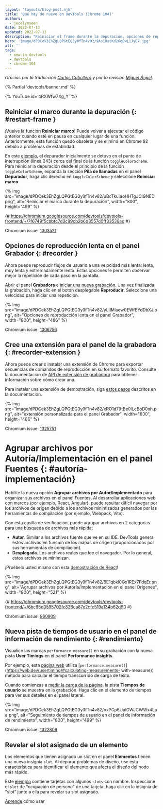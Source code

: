 ```yaml
---
layout: 'layouts/blog-post.njk'
title: 'Qué hay de nuevo en DevTools (Chrome 104)'
authors:
  - jecelynyeen
date: 2022-07-13
updated: 2022-07-13
description: "Reiniciar el frame durante la depuración, opciones de reproducción lenta en el panel Grabador y más."
hero: 'image/dPDCek3EhZgLQPGtEG3y0fTn4v82/9Ao1OaeKd2KqBwL1JyE7.jpg'
alt: ''
tags:
  - new-in-devtools
  - devtools
  - chrome-104
---
```


_Gracias  por la traducción [Carlos Caballero](https://carloscaballero.io) y  por la revisión [Miguel Ángel](https://midu.dev)._

{% Partial 'devtools/banner.md' %}

{% YouTube id='4RXWfw7Xg_Y' %}
<!-- start: translation instructions -->
<!-- + 1. Remove the "draft: true" tag above when submitting PR -->
<!-- + 2. Provide translations under each of the English commented original content -->
<!-- + 3. Translate the "description" tag above -->
<!-- + 4. Translate all the <img> alt text -->
<!-- + 5. Update the whats-new.md file -->

<!-- ## Restart frame during debugging {: #restart-frame } -->
## Reiniciar el marco durante la depuración {: #restart-frame }

<!-- The **Restart frame** feature is back! You can re-run the preceding code when paused somewhere in a function. Previously, this feature was deprecated and removed in Chrome 92 due to stability issues.  -->
¡Vuelve la función **Reiniciar marco**! Puede volver a ejecutar el código anterior cuando esté en pausa en cualquier lugar de una función. Anteriormente, esta función quedó obsoleta y se eliminó en Chrome 92 debido a problemas de estabilidad.

<!-- In this [example](https://jec.fyi/), the debugger initially paused at the breakpoint (line 343) near the end of the `toggleColorScheme` function. To restart the debugging from the beginning of the `toggleColorScheme` function, expand the **Call stack** section in the **Debugger** pane, right click on `toggleColorScheme` and select **Restart frame**.  -->
En este [ejemplo](https://jec.fyi/), el depurador inicialmente se detuvo en el punto de interrupción (línea 343) cerca del final de la función `toggleColorScheme`. Para reiniciar la depuración desde el principio de la función `toggleColorScheme`, expanda la sección **Pila de llamadas** en el panel **Depurador**, haga clic derecho en `toggleColorScheme` y seleccione **Reiniciar marco**



{% Img src="image/dPDCek3EhZgLQPGtEG3y0fTn4v82/uBcTkuIaoHHTgJCiGNED.png", alt="Reiniciar el marco durante la depuración", width="800", height="499" %}

{# https://chromium.googlesource.com/devtools/devtools-frontend/+/7f6749f5cbbfc7d3c89cb2b6b3557d0ff33536ad #}

Chromium issue: [1303521](https://crbug.com/1303521)


<!-- ## Slow replay options in the Recorder panel {: #recorder } -->
## Opciones de reproducción lenta en el panel Grabador {: #recorder }

<!-- You can now replay user flows at a slower speed — slow, very slow, and extremely slow. These options let you better observe each step replay on screen. -->
Ahora puede reproducir flujos de usuario a una velocidad más lenta: lenta, muy lenta y extremadamente lenta. Estas opciones le permiten observar mejor la repetición de cada paso en la pantalla.

<!-- [Open](/docs/devtools/recorder/#open) the **Recorder** panel and [start a new recording](/docs/devtools/recorder/#record). Once the recording is done, click on the **Replay** dropdown button. Select a speed to start a replay. -->
[Abrir](/docs/devtools/recorder/#open) el panel **Grabadora** e [iniciar una nueva grabación](/docs/devtools/recorder/#record). Una vez finalizada la grabación, haga clic en el botón desplegable **Reproducir**. Seleccione una velocidad para iniciar una repetición.


{% Img src="image/dPDCek3EhZgLQPGtEG3y0fTn4v82/yLIIMlaew0EWfEYdDbXJ.png", alt="Opciones de reproducción lenta en el panel Grabador", width="800", height="486" %}

Chromium issue: [1306756](https://crbug.com/1306756)


<!-- ## Build an extension for the Recorder panel {: #recorder-extension } -->
## Cree una extensión para el panel de la grabadora {: #recorder-extension }

<!-- You can now build or install a Chrome extension to export replay scripts in your favorite format. See [Recorder extension API](/docs/extensions/reference/devtools_recorder/) documentation to learn how to build one. -->
Ahora puede crear o instalar una extensión de Chrome para exportar secuencias de comandos de reproducción en su formato favorito. Consulte la documentación de [API de extensión de grabadora](/docs/extensions/reference/devtools_recorder/) para obtener información sobre cómo crear una.


<!-- To install a demo extension, follow [these steps](https://github.com/puppeteer/replay#create-a-chrome-extension-for-recorder-available-from-chrome-104-onwards) outlined in the documentation.  -->
Para instalar una extensión de demostración, siga [estos pasos](https://github.com/puppeteer/replay#create-a-chrome-extension-for-recorder-disponible-from-chrome-104-onwards) descritos en la documentación.

{% Img src="image/dPDCek3EhZgLQPGtEG3y0fTn4v82/xRO1d79tBe0ILcBoD0oh.png", alt="extensión personalizada para el panel Grabador", width="800", height="486" %}

Chromium issue: [1325751](https://crbug.com/1325751)


<!-- ## Group files by Authored / Deployed in the Sources panel {: #authored-deployed } -->
# Agrupar archivos por Autoría/Implementación en el panel Fuentes {: #autoría-implementación}

<!-- Enable the new **Group files by Authored / Deployed** option to organize your files in the Sources panel. When developing web applications with frameworks (for example, React, Angular), it can be difficult to navigate the source files due to the minified files generated by the build tools (for example, Webpack, Vite).  -->
Habilite la nueva opción **Agrupar archivos por Autor/Implementado** para organizar sus archivos en el panel Fuentes. Al desarrollar aplicaciones web con marcos (por ejemplo, React, Angular), puede resultar difícil navegar por los archivos de origen debido a los archivos minimizados generados por las herramientas de compilación (por ejemplo, Webpack, Vite).


<!-- With this checkbox, you can group files into 2 categories for quicker file search: -->
Con esta casilla de verificación, puede agrupar archivos en 2 categorías para una búsqueda de archivos más rápida:

<!-- - **Authored**. Similar to the source files you view in your IDE. DevTools generates these files based on source maps (provided by your build tools).
- **Deployed**. The actual files that the browser reads. Usually these files are minified. -->
- **Autor**. Similar a los archivos fuente que ve en su IDE. DevTools genera estos archivos en función de los mapas de origen (proporcionados por sus herramientas de compilación).
- **Desplegada**. Los archivos reales que lee el navegador. Por lo general, estos archivos se minimizan.

<!-- Try it yourself with this [React demo](https://reactjs.org/)! -->
¡Pruébelo usted mismo con esta [demostración de React](https://reactjs.org/)!

{% Img src="image/dPDCek3EhZgLQPGtEG3y0fTn4v82/5E1qbkl0Gx1REx7FdqEr.png", alt="Agrupar archivos por Autoría/Implementación en el panel Orígenes", width="800", height="521" %}

{# https://chromium.googlesource.com/devtools/devtools-frontend/+/6bc65d0595702fc826ca87e2cfe519a134b62d90 #}

Chromium issue: [960909](https://crbug.com/960909)


<!-- ## New User Timings track in the Performance insights panel {: #performance } -->
## Nueva pista de tiempos de usuario en el panel de información de rendimiento {: #rendimiento}


<!-- Visualize `performance.measure()` marks in your recording with the new **User Timings** track in the **Performance insights** panel. -->
Visualice las marcas `performance.measure()` en su grabación con la nueva pista **User Timings** en el panel **Performance insights**.

<!-- For example, this [web page](https://jec.fyi/demo/perf-measure) uses the [`performance.measure()`](https://web.dev/usertiming/#calculating-measurements-with-measure()) method to calculate the elapsed time of text loading. -->
Por ejemplo, esta [página web](https://jec.fyi/demo/perf-measure) utiliza [`performance.measure()`](https://web.dev/usertiming/#calculating-measurements- with-measure()) método para calcular el tiempo transcurrido de carga de texto.

<!-- When you start [measuring the page load](/docs/devtools/performance-insights/#record), the **User Timings** track shows in the recording. Click on the timings item to view its details on the side pane. -->
Cuando comienzas a [medir la carga de la página](/docs/devtools/performance-insights/#record), la pista **Tiempos de usuario** se muestra en la grabación. Haga clic en el elemento de tiempos para ver sus detalles en el panel lateral.


{% Img src="image/dPDCek3EhZgLQPGtEG3y0fTn4v82/nxPCp6UaiGWJCWWx4Laa.png", alt="Seguimiento de tiempos de usuario en el panel de información de rendimiento", width="800", height="499" %}

Chromium issue: [1322808](https://crbug.com/1322808)


<!-- ## Reveal assigned slot of an element {: #slot } -->
## Revelar el slot asignado de un elemento

<!-- Slotted elements in the **Elements** panel have a new `slot` badge. When debugging layout issues, use this feature to identify the element which affects the node's layout quicker.  -->
Los elementos que tienen asignado un slot en el panel **Elementos** tienen una nueva insignia `slot`. Al depurar problemas de diseño, use esta característica para identificar el elemento que afecta el diseño del nodo más rápido.


<!-- This [example](https://mdn.github.io/web-components-examples/slotted-pseudo-element/) contains cards with a few named slots. Inspect the `person-occupation` slot of a card, click the `slot` badge next to it to reveal its assigned slot. -->
Este [ejemplo](https://mdn.github.io/web-components-examples/slotted-pseudo-element/) contiene tarjetas con algunos `slots` con nombre. Inspeccione el `slot` de "ocupación de persona" de una tarjeta, haga clic en la insignia de "slot" junto a ella para revelar su slot asignado.

<!-- [Learn](https://developer.mozilla.org/docs/Web/Web_Components/Using_templates_and_slots) how to use [<template>](https://developer.mozilla.org/docs/Web/HTML/Element/template) and [<slot>](https://developer.mozilla.org/docs/Web/HTML/Element/slot) elements to create a flexible template that can then be used to populate the shadow DOM of a web component. -->
[Aprende](https://developer.mozilla.org/docs/Web/Web_Components/Using_templates_and_slots) cómo usar [<template>](https://developer.mozilla.org/docs/Web/HTML/Element/template ) y [<slot>](https://developer.mozilla.org/docs/Web/HTML/Element/slot) elementos para crear una plantilla flexible que luego se puede usar para completar el DOM oculto de un componente web.

{% Img src="image/dPDCek3EhZgLQPGtEG3y0fTn4v82/7uQGHp9WoMCG1RIAkgIF.png", alt="Revelar el slot asignado de un elemento", width="800", height="486" %}

{# https://chromium.googlesource.com/devtools/devtools-frontend/+/164e238dabefc08018318a981131eedf2e81736b #}

Chromium issue: [1018906](https://crbug.com/1018906)


<!-- ## Simulate hardware concurrency for Performance recordings {: #simulate } -->
## Simule la concurrencia de hardware en las grabaciones de rendimiento {: #simulate }

<!-- The new **Hardware concurrency** setting in the **Performance** panel allows developers to configure the value reported by `navigator.hardwareConcurrency`. -->
La nueva configuración de **Simultaneidad de hardware** en el panel **Rendimiento** permite a los desarrolladores configurar el valor informado por `navigator.hardwareConcurrency`.

<!-- Some applications use `navigator.hardwareConcurrency` to control the degree of parallelism of their application, for example, to control Emscripten pthread pool size. With this feature, developers can test their application performance with different core counts. -->
Algunas aplicaciones usan `navigator.hardwareConcurrency` para controlar el grado de paralelismo de su aplicación, por ejemplo, para controlar el tamaño del conjunto de subprocesos de Emscripten. Con esta función, los desarrolladores pueden probar el rendimiento de su aplicación con diferentes recuentos de núcleos.


{% Img src="image/dPDCek3EhZgLQPGtEG3y0fTn4v82/PyykGRv29FZbBKJAwWOW.png", alt="Simule la concurrencia de hardware para grabaciones de rendimiento", width="800", height="536" %}

{# https://chromium.googlesource.com/devtools/devtools-frontend/+/b26de259d74a45e700d989ad9178c5e3a8b73145 #}

Chromium issue: [1297439](https://crbug.com/1297439)


<!-- ## Preview non-color value when autocompleting CSS variables {: #css-var } -->
## Vista previa del valor sin color al autocompletar variables CSS


<!-- When autocompleting CSS variables, DevTools now populates the non-color variable with a meaningful value so that you can preview what kind of change the value will have on the node. -->
Al completar automáticamente las variables CSS, DevTools ahora completa la variable sin color con un valor significativo para que pueda obtener una vista previa de qué tipo de cambio tendrá el valor en el nodo.

{% Img src="image/dPDCek3EhZgLQPGtEG3y0fTn4v82/V4slwNtX9HwLPdAyr8JF.png", alt="Vista previa del valor sin color al autocompletar variables CSS", width="800", height="431" %}

{# https://chromium.googlesource.com/devtools/devtools-frontend/+/977cc58cb5654a2b68142ef8ac1b3f9ac2822694 #}

Chromium issue: [1285091](https://crbug.com/1285091)


<!-- ## Identify blocking frames in the Back/forward cache pane {: #bfcache } -->
## Identifique los marcos de bloqueo en el panel de caché Atrás/Adelante {: #bfcache }


<!-- The [Back/forward cache](/docs/devtools/application/back-forward-cache/) pane in the **Application** panel has new **frames** section to help you identify blocking frames that may be preventing the page from being eligible for bfcache. -->
El panel [Caché atrás/adelante](/docs/devtools/application/back-forward-cache/) en el panel **Aplicación** tiene una nueva sección de **marcos** para ayudarlo a identificar los marcos de bloqueo que pueden estar impidiendo que la página sea elegible para bfcache.


{% Img src="image/dPDCek3EhZgLQPGtEG3y0fTn4v82/UaRYEoYYoXhjSIn9seYK.png", alt="Identifique los marcos de bloqueo en el panel de caché Atrás/Adelante", width="800", height="486" %}

{# https://chromium.googlesource.com/devtools/devtools-frontend/+/897799b24fff0639d483111dd2d957288ba2bd06 #}

Chromium issue: [1288158](https://crbug.com/1288158)


<!-- ## Improved autocomplete suggestions for JavaScript objects {: #autocomplete } -->
## Sugerencias de autocompletado mejoradas para objetos de JavaScript{: #autocomplete }

<!-- The the autocompletion for JavaScript object properties now display based on this order: -->
Las propiedades de autocompletado para objetos de JavaScript ahora se muestran según este orden:

<!-- 1. Own enumerable properties
2. Own non-enumerable properties
3. Inherited enumerable properties
4. Inherited non-enumerable properties -->
1. Propiedades enumerables propias
2. Propiedades no enumerables propias
3. Propiedades enumerables heredadas
4. Propiedades no enumerables heredadas

<!-- Previously, developers found it harder to find relevant properties because the suggestion only favored own properties over inherited properties, and all inherited properties were given equal priority. -->
Anteriormente, a los desarrolladores les resultaba más difícil encontrar propiedades relevantes porque la sugerencia solo favorecía las propiedades propias sobre las propiedades heredadas, y todas las propiedades heredadas tenían la misma prioridad.

{% Img src="image/dPDCek3EhZgLQPGtEG3y0fTn4v82/IvFTcOWrBOTTMRHqn8u4.png", alt="Sugerencias de autocompletado mejoradas para objetos de JavaScript", width="800", height="563" %}

{# https://chromium.googlesource.com/devtools/devtools-frontend/+/cee5205ae93c95b1dce49e220b9ebfa8c998d5a6 #}

Chromium issue: [1299241](https://crbug.com/1299241)


<!-- ## Source maps improvements {: #sourcemaps } -->
## Mejoras en los mapas de origen {: #sourcemaps }

<!-- Here are a few fixes on source maps to improve the overall debugging experience: -->
 Aquí hay algunas correcciones en los mapas de origen para mejorar la experiencia general de depuración:

<!-- - Breakpoints now work in inline `<script>` with sourceURL annotations. -->
- Los puntos de interrupción ahora funcionan en `<script>` en línea con anotaciones sourceURL.

<!-- - The debugger now resolves block scoped variables in the **Scope** view with source maps. -->
- El depurador ahora resuelve las variables de ámbito de bloque en la vista **Alcance** con mapas de origen.


  {% Img src="image/dPDCek3EhZgLQPGtEG3y0fTn4v82/gv9cGnDMF7OVlXPWntII.png", alt="Resuelve variables de ámbito de bloque", width="800", height="532" %}
<!-- - The debugger now resolves variables in arrow functions in the **Scope** view with source maps. -->
- El depurador ahora resuelve variables en funciones de flecha en la vista **Alcance** con mapas de origen.


  {% Img src="image/dPDCek3EhZgLQPGtEG3y0fTn4v82/CZk0xjwMQAqknkW5G4Xf.png", alt="Resuelve variables en funciones de flecha", width="800", height="479" %}

Chromium issues: [1329113](https://crbug.com/1329113), [1322115](https://crbug.com/1322115)


<!-- ## Miscellaneous highlights {: #misc } -->
## Destacados varios {: #misc }


<!-- These are some noteworthy fixes in this release: -->
Estas son algunas correcciones notables en esta versión:

<!-- - Fixed the **Auto-completion** setting for the **Sources** panel. Previously, the auto-complete always on even the setting is disabled. ([1323286](https://crbug.com/1323286)) -->
- Se corrigió la configuración de **Autocompletar** para el panel de **Fuentes**. Anteriormente, la función de autocompletar siempre estaba activada, incluso si la configuración estaba deshabilitada. ([1323286](https://crbug.com/1323286))


<!-- - Updated the **Manifest** tab in the **Application** panel to parse the latest color scheme format. ([1318305](https://crbug.com/1318305)) -->
- Se actualizó la pestaña **Manifiesto** en el panel **Aplicación** para analizar el último formato de combinación de colores. ([1318305](https://crbug.com/1318305))

<!-- - Improved the suggestions for the `<script async>` rendering blocking issues in the **Performance insights** panel. Previously,  DevTools suggested to `add async attribute to the script tag` even though the script is already marked as async. ([1334096](https://crbug.com/1334096)) -->
- Se mejoraron las sugerencias para los problemas de bloqueo de representación de `<script async>` en el panel **Perspectivas de rendimiento**. Anteriormente, DevTools sugirió "agregar un atributo asíncrono a la etiqueta del script" aunque el script ya esté marcado como asíncrono. ([1334096](https://crbug.com/1334096))

<!-- - The **Performance insights** panel now detects iframes as potential causes for layout shifts. You can view the iframe details in the **Details** pane. ([1328873](https://crbug.com/1328873)) -->
- El panel **Perspectivas de rendimiento** ahora detecta iframes como posibles causas de cambios de diseño. Puede ver los detalles del iframe en el panel **Detalles**. ([1328873](https://crbug.com/1328873))

<!-- - When [open file](/docs/devtools/resources/#open) in the **Command menu**, the authored files (files generated by source maps) are now ranked higher so they appear above similarly named deployed scripts. ([1312929](https://crbug.com/1312929))  -->

- Cuando [abrir archivo](/docs/devtools/resources/#open) en el **Menú de comandos**, los archivos creados (archivos generados por mapas de origen) ahora se clasifican más alto para que aparezcan encima de los scripts implementados con nombres similares. ([1312929](https://crbug.com/1312929))

{% Partial 'devtools/reach-out.md' %}
{% Partial 'devtools/whats-new.md' %}
